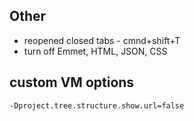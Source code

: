 ## Other
* reopened closed tabs  - cmnd+shift+T
* turn off Emmet, HTML, JSON, CSS

## custom VM options
```
-Dproject.tree.structure.show.url=false
```
